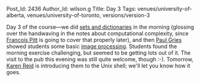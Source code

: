 Post_Id: 2436
Author_Id: wilson.g
Title: Day 3
Tags: venues/university-of-alberta, venues/university-of-toronto, versions/version-3

<p>Day 3 of the course&mdash;we did <a href="{{root_path}}/3_0/py04.html">sets and dictionaries</a> in the morning (glossing over the handwaving in the notes about computational complexity, since <a href="http://www.cs.utoronto.ca/~fpitt">Francois Pitt</a> is going to cover that properly later), and then <a href="http://www.cs.utoronto.ca/~pgries">Paul Gries</a> showed students some basic <a href="{{root_path}}/3_0/imgproc.html">image processing</a>. Students found the morning exercise challenging, but seemed to be getting lots out of it. The visit to the pub this evening was still quite welcome, though :-). Tomorrow, <a href="http://www.cs.utoronto.ca/~reid">Karen Reid</a> is introducing them to the Unix shell; we'll let you know how it goes.</p>

